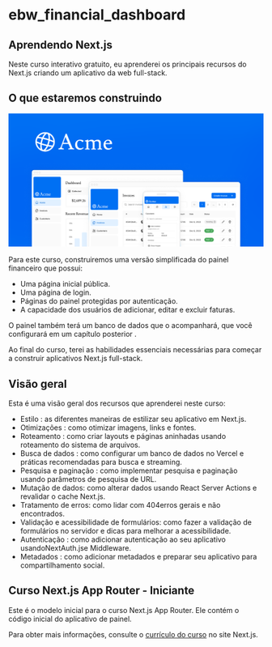 # ebw_financial_dashboard

## Aprendendo Next.js
Neste curso interativo gratuito, eu aprenderei os principais recursos do Next.js criando um aplicativo da web full-stack.

## O que estaremos construindo

![imagem do projeto](./public/opengraph-image.png)

Para este curso, construiremos uma versão simplificada do painel financeiro que possui:

- Uma página inicial pública.
- Uma página de login.
- Páginas do painel protegidas por autenticação.
- A capacidade dos usuários de adicionar, editar e excluir faturas.   

O painel também terá um banco de dados que o acompanhará, que você configurará em um capítulo posterior .

Ao final do curso, terei as habilidades essenciais necessárias para começar a construir aplicativos Next.js full-stack.

## Visão geral
Esta é uma visão geral dos recursos que aprenderei neste curso:

- Estilo : as diferentes maneiras de estilizar seu aplicativo em Next.js.
- Otimizações : como otimizar imagens, links e fontes.
- Roteamento : como criar layouts e páginas aninhadas usando roteamento do sistema de arquivos.
- Busca de dados : como configurar um banco de dados no Vercel e práticas recomendadas para busca e streaming.
- Pesquisa e paginação : como implementar pesquisa e paginação usando parâmetros de pesquisa de URL.
- Mutação de dados: como alterar dados usando React Server Actions e revalidar o cache Next.js.
- Tratamento de erros: como lidar com 404erros gerais e não encontrados.
- Validação e acessibilidade de formulários: como fazer a validação de formulários no servidor e dicas para melhorar a acessibilidade.
- Autenticação : como adicionar autenticação ao seu aplicativo usandoNextAuth.jse Middleware.
- Metadados : como adicionar metadados e preparar seu aplicativo para compartilhamento social.

## Curso Next.js App Router - Iniciante

Este é o modelo inicial para o curso Next.js App Router. Ele contém o código inicial do aplicativo de painel.

Para obter mais informações, consulte o [currículo do curso](https://nextjs.org/learn) no site Next.js.
